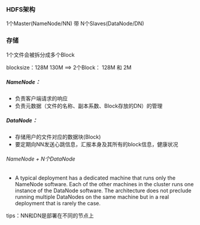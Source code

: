 ### HDFS架构

1个Master(NameNode/NN)  带 N个Slaves(DataNode/DN)

### 存储

1个文件会被拆分成多个Block

blocksize：128M
130M ==> 2个Block： 128M 和 2M

##### NameNode：

* 负责客户端请求的响应
* 负责元数据（文件的名称、副本系数、Block存放的DN）的管理

##### DataNode：
* 存储用户的文件对应的数据块(Block)
* 要定期向NN发送心跳信息，汇报本身及其所有的block信息，健康状况


###### NameNode + N个DataNode

* A typical deployment has a dedicated machine that runs only the NameNode software. 
Each of the other machines in the cluster runs one instance of the DataNode software.
The architecture does not preclude running multiple DataNodes on the same machine 
but in a real deployment that is rarely the case.

tips：NN和DN是部署在不同的节点上   
  
